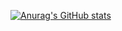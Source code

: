 [![Anurag's GitHub stats](https://github-readme-stats.vercel.app/api?username=OscardeBerranger)](https://github.com/anuraghazra/github-readme-stats)
